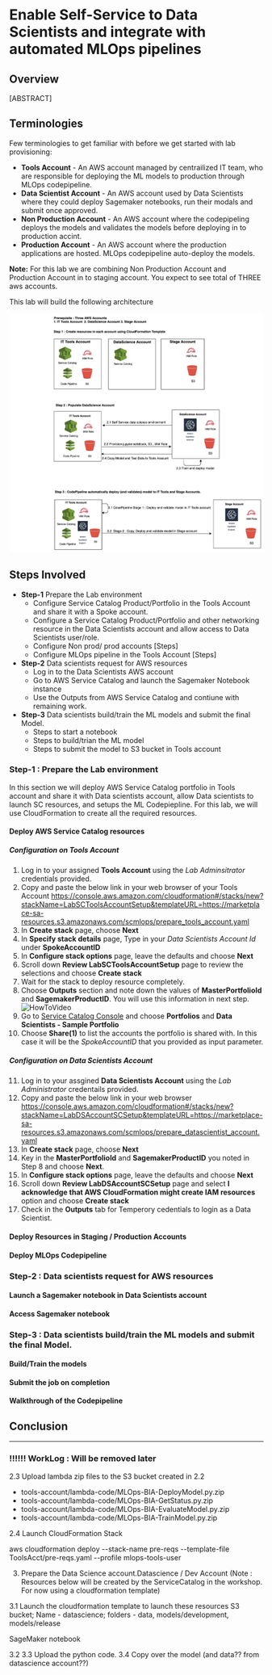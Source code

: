 # Enable Self-Service to Data Scientists and integrate with automated MLOps pipelines

## Overview
[ABSTRACT]

## Terminologies

Few terminologies to get familiar with before we get started with lab provisioning:

* **Tools Account** - An AWS account managed by centrailized IT team, who are responsible for deploying the ML models to production through MLOps codepipeline.
* **Data Scientist Account** - An AWS account used by Data Scientists where they could deploy Sagemaker notebooks, run their modals and submit once approved.
* **Non Production Account** - An AWS account where the codepipeling deploys the models and validates the models before deploying in to production accint.
* **Production Account** - An AWS account where the production applications are hosted. MLOps codepipeline auto-deploy the models.

**Note:** For this lab we are combining Non Production Account and Production Account in to staging account. You expect to see total of THREE aws accounts.

This lab will build the following architecture

![ee-login](images/MLOps_CrossAccount_Architecture.jpg) 

## Steps Involved

* **Step-1** Prepare the Lab environment <br>
    * Configure Service Catalog Product/Portfolio in the Tools Account and share it with a Spoke account.
    * Configure a Service Catalog Product/Portfolio and other networking resource in the Data Scientists account and allow access to Data Scientists user/role.
    * Configure Non prod/ prod accounts [Steps]
    * Configure MLOps pipeline in the Tools Account [Steps]
* **Step-2** Data scientists request for AWS resources <br>
    * Log in to the Data Scientists AWS account 
    * Go to AWS Service Catalog and launch the Sagemaker Notebook instance 
    * Use the Outputs from AWS Service Catalog and contiune with remaining work.
* **Step-3** Data scientists build/train the ML models and submit the final Model.
    * Steps to start a notebook
    * Steps to build/trian the ML model
    * Steps to submit the model to S3 bucket in Tools account


### Step-1 : Prepare the Lab environment

In this section we will deploy AWS Service Catalog portfolio in Tools account and share it with Data scientists account, allow Data scientists to launch SC resources, and setups the ML Codepiepline. For this lab, we will use CloudFormation to create all the required resources.  

#### Deploy AWS Service Catalog resources
##### Configuration on Tools Account
1. Log in to your assigned **Tools Account** using the *Lab Adminsitrator* credentials provided.
2. Copy and paste the below link in your web browser of your Tools Account
https://console.aws.amazon.com/cloudformation#/stacks/new?stackName=LabSCToolsAccountSetup&templateURL=https://marketplace-sa-resources.s3.amazonaws.com/scmlops/prepare_tools_account.yaml
3. In **Create stack** page, choose **Next**
4. In **Specify stack details** page, Type in your *Data Scientists Account Id* under **SpokeAccountID** 
5. In **Configure stack options** page, leave the defaults and choose **Next**
6. Scroll down **Review LabSCToolsAccountSetup** page to review the selections and choose **Create stack**
7. Wait for the stack to deploy resource completely.
8. Choose **Outputs** section and note down the values of **MasterPortfolioId** and **SagemakerProductID**. You will use this information in next step.
![HowToVideo](ToolsAccount_Outputs.png)
9. Go to [Service Catalog Console](https://console.aws.amazon.com/servicecatalog/) and choose **Portfolios** and **Data Scientists - Sample Portfolio**
10. Choose **Share(1)** to list the accounts the portfolio is shared with. In this case it will be the *SpokeAccountID* that you provided as input parameter.

##### Configuration on Data Scientists Account
11. Log in to your assgined **Data Scientists Account** using the *Lab Administrator* credentails provided.
12. Copy and paste the below link in your web browser
https://console.aws.amazon.com/cloudformation#/stacks/new?stackName=LabDSAccountSCSetup&templateURL=https://marketplace-sa-resources.s3.amazonaws.com/scmlops/prepare_datascientist_account.yaml
13. In **Create stack** page, choose **Next**
14. Key in the **MasterPortfolioId** and **SagemakerProductID** you noted in Step 8 and choose **Next**.
15. In **Configure stack options** page, leave the defaults and choose **Next**
16. Scroll down **Review LabDSAccountSCSetup** page and select **I acknowledge that AWS CloudFormation might create IAM resources** option and choose **Create stack**
17. Check in the **Outputs** tab for Temperory cedentials to login as a Data Scientist.

#### Deploy Resources in Staging / Production Accounts

#### Deploy MLOps Codepipeline

### Step-2 : Data scientists request for AWS resources

#### Launch a Sagemaker notebook in Data Scientists account

#### Access Sagemaker notebook

### Step-3 : Data scientists build/train the ML models and submit the final Model.

#### Build/Train the models

#### Submit the job on completion

#### Walkthrough  of the Codepipeline


## Conclusion


---
### !!!!!! WorkLog : Will be removed later

2.3 Upload lambda zip files to the S3 bucket created in 2.2

* tools-account/lambda-code/MLOps-BIA-DeployModel.py.zip
* tools-account/lambda-code/MLOps-BIA-GetStatus.py.zip
* tools-account/lambda-code/MLOps-BIA-EvaluateModel.py.zip
* tools-account/lambda-code/MLOps-BIA-TrainModel.py.zip
 
2.4 Launch CloudFormation Stack

aws cloudformation deploy --stack-name pre-reqs  --template-file ToolsAcct/pre-reqs.yaml --profile mlops-tools-user 


3. Prepare the Data Science account.Datascience / Dev Account
(Note : Resources below will be created by the ServiceCatalog in the workshop.  For
now using a cloudformation template)

3.1 Launch the cloudformation template to launch these resources
S3 bucket; Name - datascience; folders - data, models/development, models/release

SageMaker notebook

3.2 
3.3 Upload the python code.
3.4 Copy over the model (and data?? from datascience account??)


